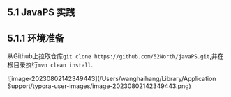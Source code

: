 ## 5.1 JavaPS 实践

## 5.1.1 环境准备

从Github上拉取仓库`git clone https://github.com/52North/javaPS.git`,并在根目录执行`mvn clean install`.

![image-20230802142349443](/Users/wanghaihang/Library/Application Support/typora-user-images/image-20230802142349443.png)